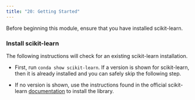 ```yaml
---
title: "20: Getting Started"
---
```


<img style="display: none;" src="https://static.bc-edx.com/data/dl-1-2/m20/lms/img/banner.jpg" alt="lesson banner" />

Before beginning this module, ensure that you have installed scikit-learn.

### Install scikit-learn

The following instructions will check for an existing scikit-learn installation.

* First, run `conda show scikit-learn`. If a version is shown for scikit-learn, then it is already installed and you can safely skip the following step.

* If no version is shown, use the instructions found in the official scikit-learn [documentation](https://scikit-learn.org/stable/install.html) to install the library.